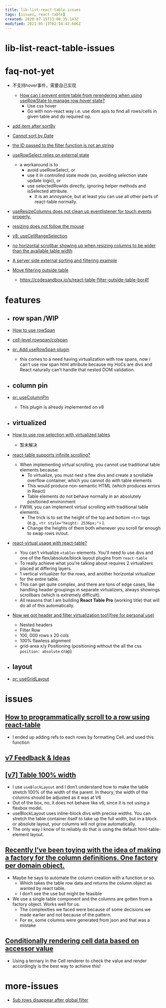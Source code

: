 ```yaml
---
title: lib-list-react-table-issues
tags: [issues, react-table]
created: 2020-07-15T13:08:35.143Z
modified: 2021-05-13T02:54:43.606Z
---
```


# lib-list-react-table-issues

# faq-not-yet

- 不支持hover事件，需要自己实现
  - [How can I prevent entire table from rerendering when using useRowState to manage row hover state?](https://github.com/tannerlinsley/react-table/discussions/2796)
    - Use css hover
    - Go with non-react way i.e. use dom apis to find all rows/cells in given
table and do required op.

- [add item after sortBy](https://github.com/tannerlinsley/react-table/issues/2641)
- [Cannot sort by Date](https://github.com/tannerlinsley/react-table/issues/2613)

- [the ID passed to the filter function is not an string](https://github.com/tannerlinsley/react-table/issues/2644)

- [useRowSelect relies on external state](https://github.com/tannerlinsley/react-table/issues/2171)
  - a workaround is to
    - avoid useRowSelect, or
    - use it in controlled state mode (so, avoiding selection state update logic), or
    - use selectedRowIds directly, ignoring helper methods and isSelected attribute.
      - It is an annoyance, but at least you can use all other parts of react-table normally.

- [useResizeColumns does not clean up eventlistener for touch events properly.](https://github.com/tannerlinsley/react-table/issues/2622)
- [resizing does not follow the mouse](https://github.com/tannerlinsley/react-table/issues/2185)

- [v8: useCellRangeSelection](https://github.com/tannerlinsley/react-table/issues/2476)

- [no horizontal scrollbar showing up when resizing columns to be wider than the available table width](https://github.com/tannerlinsley/react-table/issues/2630)

- [A server side external sorting and filtering example](https://github.com/tannerlinsley/react-table/discussions/2033)

- [Move filtering outside table](https://github.com/tannerlinsley/react-table/discussions/2234)
  - https://codesandbox.io/s/react-table-filter-outside-table-bor4f
# features
- ## row span /WIP
- [How to use rowSpan](https://github.com/tannerlinsley/react-table/discussions/2233)
- [cell-level rowspan/colspan](https://github.com/tannerlinsley/react-table/issues/1933)
- [pr: Add useRowSpan plugin](https://github.com/tannerlinsley/react-table/pull/2534)
  - this comes to a need having virtualization with row spans, now i can't use row span html attribute because my HoCs are divs and React naturally can't handle that nested DOM validation.

- ## column pin 
- [pr: useColumnPin](https://github.com/tannerlinsley/react-table/pull/1962)
  - This plugin is already implemented on v8

- ## virtualized

- [How to use row selection with virtualized tables](https://github.com/TanStack/react-table/issues/2899)
  - 暂未解决

- [react-table supports infinite scrolling?](https://github.com/tannerlinsley/react-table/issues/1735)
  - When implementing virtual scrolling, you cannot use traditional table elements because:
    - To virtualize, you must nest a few divs and create a scrollable overflow container, which you cannot do with table elements
    - This would produce non-semantic HTML (which produces errors in React)
    - Table elements do not behave normally in an absolutely positioned environment
  - FWIW, you can implement virtual scrolling with traditional table elements. 
    - The trick is to set the height of the top and bottom `<tr>` tags (e.g., `<tr style="height: 2536px;">` ).
    - Change the heights of them both whenever you scroll far enough to swap rows in/out.

- [react-virtual usage with react-table?](https://github.com/tannerlinsley/react-virtual/issues/10)
  - You can't virtualize `<table>` elements. You'll need to use divs and one of the flex/absolute/block layout plugins from `react-table`
  - To really achieve what you're talking about requires 2 virtualizers placed at differing layers. 
  - 1 vertical virtualizer for the rows, and another horizontal virtualizer for the entire table. 
  - This can get quite complex, and there are tons of edge cases, like handling header groupings in separate virtualizers, always showings scrollbars (which is extremely difficult). 
  - All reasons that I am building **React Table Pro** (working title) that will do all of this automatically.

- [Now we got header and filter virtualization too!(free for personal use) ](https://twitter.com/tannerlinsley/status/1258104396451213313)
  - Nested headers
  - Filter Row
  - 100, 000 rows x 20 cols
  - 100% flawless alignment
  - grid-area x/y Positioning (positioning without the all the css `position: absolute` crap)

- ## layout
- [pr: useGridLayout](https://github.com/tannerlinsley/react-table/pull/2525)
# issues

## [How to programmatically scroll to a row using react-table](https://stackoverflow.com/questions/50583339)

- I ended up adding refs to each rows by formatting Cell. and used this function

## [v7 Feedback & Ideas](https://github.com/tannerlinsley/react-table/issues/1252)

## [[v7] Table 100% width](https://github.com/tannerlinsley/react-table/issues/1639)

  - I use `useBlockLayout` and I don’t understand how to make the table stretch 100% of the width of the parent. In theory, the width of the columns should be adjusted as it was at V6
  - Out of the box, no, it does not behave like v6, since it is not using a flexbox model. 
  - useBlockLayout uses inline-block divs with precise widths. You can stretch the table container itself to take up the full width, but in a block or absolute layout, your columns will not grow automatically. 
  - The only way I know of to reliably do that is using the default html-table-element layout.

## [Recently I've been toying with the idea of making a factory for the column definitions.  One factory per domain object.](https://twitter.com/Brent_m_Clark/status/1363649341504823300)

- Maybe he says to automate the column creation with a function or so. 
  - Which takes the table row data and returns the column object as wanted by react table. 
  - I don’t see the use but might be feasible
- We use a single table component and the columns are gotten from a factory object. Works well for us. 
  - The complexities we faced were because of some decisions we made earlier and not because of the pattern. 
  - For ex, some columns were generated from json and that was a mistake

## [Conditionally rendering cell data based on accessor value](https://github.com/tannerlinsley/react-table/discussions/2093)

- Using a ternary in the Cell renderer to check the value and render accordingly is the best way to achieve this!
# more-issues
- [Sub rows disappear after global filter](https://github.com/tannerlinsley/react-table/issues/2241)
